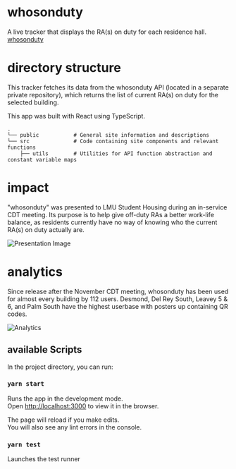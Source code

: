 # whosonduty

A live tracker that displays the RA(s) on duty for each residence hall.
[whosonduty](https://whosonduty.vercel.app)

# directory structure

This tracker fetches its data from the whosonduty API (located in a separate private repository), which returns the list of current RA(s) on duty for the selected building.

This app was built with React using TypeScript.

```
. 
└── public           # General site information and descriptions
└── src              # Code containing site components and relevant functions
    ├── utils        # Utilities for API function abstraction and constant variable maps
```

# impact

"whosonduty" was presented to LMU Student Housing during an in-service CDT meeting. Its purpose is to help give off-duty RAs a better work-life balance, as residents currently have no way of knowing who the current RA(s) on duty actually are.

![Presentation Image](https://i.imgur.com/vzHl278.png)

# analytics

Since release after the November CDT meeting, whosonduty has been used for almost every building by 112 users. Desmond, Del Rey South, Leavey 5 & 6, and Palm South have the highest userbase with posters up containing QR codes.

![Analytics](https://i.imgur.com/FPC1lNi.png)

## available Scripts

In the project directory, you can run:

### `yarn start`

Runs the app in the development mode.\
Open [http://localhost:3000](http://localhost:3000) to view it in the browser.

The page will reload if you make edits.\
You will also see any lint errors in the console.

### `yarn test`

Launches the test runner
